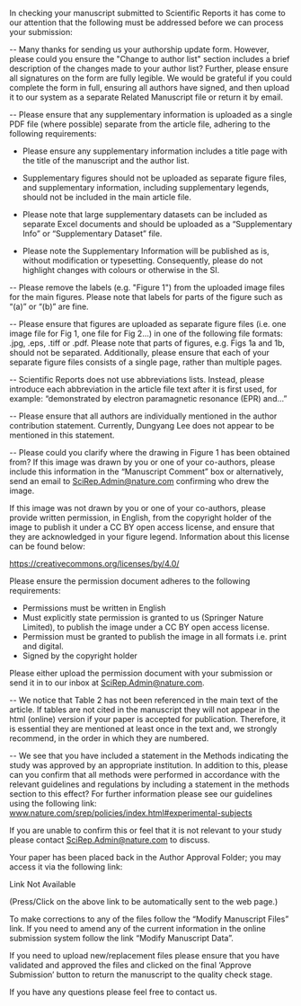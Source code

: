 In checking your manuscript submitted to Scientific Reports it has come to our attention that the following must be addressed before we can process your submission: 

-- Many thanks for sending us your authorship update form. However, please could you ensure the "Change to author list" section includes a brief description of the changes made to your author list? Further, please ensure all signatures on the form are fully legible. We would be grateful if you could complete the form in full, ensuring all authors have signed, and then upload it to our system as a separate Related Manuscript file or return it by email. 

-- Please ensure that any supplementary information is uploaded as a single PDF file (where possible) separate from the article file, adhering to the following requirements: 

- Please ensure any supplementary information includes a title page with the title of the manuscript and the author list. 

- Supplementary figures should not be uploaded as separate figure files, and supplementary information, including supplementary legends, should not be included in the main article file. 

- Please note that large supplementary datasets can be included as separate Excel documents and should be uploaded as a “Supplementary Info” or “Supplementary Dataset” file. 

- Please note the Supplementary Information will be published as is, without modification or typesetting. Consequently, please do not highlight changes with colours or otherwise in the SI. 

-- Please remove the labels (e.g. "Figure 1") from the uploaded image files for the main figures. Please note that labels for parts of the figure such as “(a)” or “(b)” are fine. 

-- Please ensure that figures are uploaded as separate figure files (i.e. one image file for Fig 1, one file for Fig 2…) in one of the following file formats: .jpg, .eps, .tiff or .pdf. Please note that parts of figures, e.g. Figs 1a and 1b, should not be separated. Additionally, please ensure that each of your separate figure files consists of a single page, rather than multiple pages. 

-- Scientific Reports does not use abbreviations lists. Instead, please introduce each abbreviation in the article file text after it is first used, for example: “demonstrated by electron paramagnetic resonance (EPR) and…” 

-- Please ensure that all authors are individually mentioned in the author contribution statement. Currently, Dungyang Lee does not appear to be mentioned in this statement. 

-- Please could you clarify where the drawing in Figure 1 has been obtained from? If this image was drawn by you or one of your co-authors, please include this information in the “Manuscript Comment” box or alternatively, send an email to SciRep.Admin@nature.com confirming who drew the image. 

If this image was not drawn by you or one of your co-authors, please provide written permission, in English, from the copyright holder of the image to publish it under a CC BY open access license, and ensure that they are acknowledged in your figure legend. Information about this license can be found below: 

https://creativecommons.org/licenses/by/4.0/ 

Please ensure the permission document adheres to the following requirements: 

- Permissions must be written in English 
- Must explicitly state permission is granted to us (Springer Nature Limited), to publish the image under a CC BY open access license. 
- Permission must be granted to publish the image in all formats i.e. print and digital. 
- Signed by the copyright holder 

Please either upload the permission document with your submission or send it in to our inbox at SciRep.Admin@nature.com. 

-- We notice that Table 2 has not been referenced in the main text of the article. If tables are not cited in the manuscript they will not appear in the html (online) version if your paper is accepted for publication. Therefore, it is essential they are mentioned at least once in the text and, we strongly recommend, in the order in which they are numbered. 

-- We see that you have included a statement in the Methods indicating the study was approved by an appropriate institution. In addition to this, please can you confirm that all methods were performed in accordance with the relevant guidelines and regulations by including a statement in the methods section to this effect? For further information please see our guidelines using the following link: www.nature.com/srep/policies/index.html#experimental-subjects 

If you are unable to confirm this or feel that it is not relevant to your study please contact SciRep.Admin@nature.com to discuss. 

Your paper has been placed back in the Author Approval Folder; you may access it via the following link: 

Link Not Available 

(Press/Click on the above link to be automatically sent to the web page.) 

To make corrections to any of the files follow the “Modify Manuscript Files” link. If you need to amend any of the current information in the online submission system follow the link “Modify Manuscript Data”. 

If you need to upload new/replacement files please ensure that you have validated and approved the files and clicked on the final ‘Approve Submission’ button to return the manuscript to the quality check stage. 

If you have any questions please feel free to contact us. 
